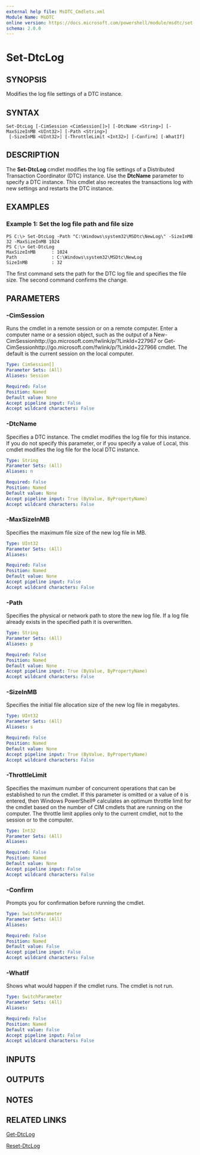 ```yaml
---
external help file: MsDTC_Cmdlets.xml
Module Name: MsDTC
online version: https://docs.microsoft.com/powershell/module/msdtc/set-dtclog?view=windowsserver2012-ps&wt.mc_id=ps-gethelp
schema: 2.0.0
---
```


# Set-DtcLog

## SYNOPSIS
Modifies the log file settings of a DTC instance.

## SYNTAX

```
Set-DtcLog [-CimSession <CimSession[]>] [-DtcName <String>] [-MaxSizeInMB <UInt32>] [-Path <String>]
 [-SizeInMB <UInt32>] [-ThrottleLimit <Int32>] [-Confirm] [-WhatIf]
```

## DESCRIPTION
The **Set-DtcLog** cmdlet modifies the log file settings of a Distributed Transaction Coordinator (DTC) instance.
Use the **DtcName** parameter to specify a DTC instance.
This cmdlet also recreates the transactions log with new settings and restarts the DTC instance.

## EXAMPLES

### Example 1: Set the log file path and file size
```
PS C:\> Set-DtcLog -Path "C:\Windows\system32\MSDtc\NewLog\" -SizeInMB 32 -MaxSizeInMB 1024
PS C:\> Get-DtcLog
MaxSizeInMB      : 1024
Path             : C:\Windows\system32\MSDtc\NewLog
SizeInMB         : 32
```

The first command sets the path for the DTC log file and specifies the file size.
The second command confirms the change.

## PARAMETERS

### -CimSession
Runs the cmdlet in a remote session or on a remote computer.
Enter a computer name or a session object, such as the output of a New-CimSessionhttp://go.microsoft.com/fwlink/p/?LinkId=227967 or Get-CimSessionhttp://go.microsoft.com/fwlink/p/?LinkId=227966 cmdlet.
The default is the current session on the local computer.

```yaml
Type: CimSession[]
Parameter Sets: (All)
Aliases: Session

Required: False
Position: Named
Default value: None
Accept pipeline input: False
Accept wildcard characters: False
```

### -DtcName
Specifies a DTC instance.
The cmdlet modifies the log file for this instance.
If you do not specify this parameter, or if you specify a value of   Local, this cmdlet modifies the log file for the local DTC instance.

```yaml
Type: String
Parameter Sets: (All)
Aliases: n

Required: False
Position: Named
Default value: None
Accept pipeline input: True (ByValue, ByPropertyName)
Accept wildcard characters: False
```

### -MaxSizeInMB
Specifies the maximum file size of the new log file in MB.

```yaml
Type: UInt32
Parameter Sets: (All)
Aliases: 

Required: False
Position: Named
Default value: None
Accept pipeline input: False
Accept wildcard characters: False
```

### -Path
Specifies the physical or network path to store the new log file.
If a log file already exists in the specified path it is overwritten.

```yaml
Type: String
Parameter Sets: (All)
Aliases: p

Required: False
Position: Named
Default value: None
Accept pipeline input: True (ByValue, ByPropertyName)
Accept wildcard characters: False
```

### -SizeInMB
Specifies the initial file allocation size of the new log file in megabytes.

```yaml
Type: UInt32
Parameter Sets: (All)
Aliases: s

Required: False
Position: Named
Default value: None
Accept pipeline input: True (ByValue, ByPropertyName)
Accept wildcard characters: False
```

### -ThrottleLimit
Specifies the maximum number of concurrent operations that can be established to run the cmdlet.
If this parameter is omitted or a value of `0` is entered, then Windows PowerShell® calculates an optimum throttle limit for the cmdlet based on the number of CIM cmdlets that are running on the computer.
The throttle limit applies only to the current cmdlet, not to the session or to the computer.

```yaml
Type: Int32
Parameter Sets: (All)
Aliases: 

Required: False
Position: Named
Default value: None
Accept pipeline input: False
Accept wildcard characters: False
```

### -Confirm
Prompts you for confirmation before running the cmdlet.

```yaml
Type: SwitchParameter
Parameter Sets: (All)
Aliases: 

Required: False
Position: Named
Default value: False
Accept pipeline input: False
Accept wildcard characters: False
```

### -WhatIf
Shows what would happen if the cmdlet runs.
The cmdlet is not run.

```yaml
Type: SwitchParameter
Parameter Sets: (All)
Aliases: 

Required: False
Position: Named
Default value: False
Accept pipeline input: False
Accept wildcard characters: False
```

## INPUTS

## OUTPUTS

## NOTES

## RELATED LINKS

[Get-DtcLog](./Get-DtcLog.md)

[Reset-DtcLog](./Reset-DtcLog.md)

